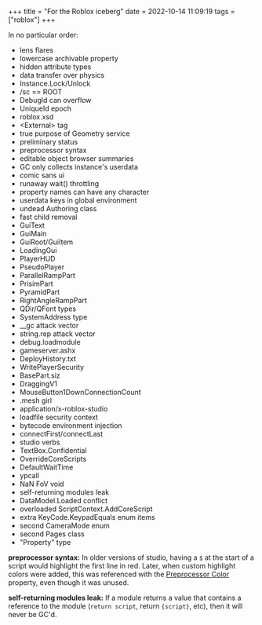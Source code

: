 +++
title = "For the Roblox iceberg"
date = 2022-10-14 11:09:19
tags = ["roblox"]
+++

In no particular order:
- lens flares
- lowercase archivable property
- hidden attribute types
- data transfer over physics
- Instance.Lock/Unlock
- /sc == ROOT
- DebugId can overflow
- UniqueId epoch
- roblox.xsd
- &lt;External&gt; tag
- true purpose of Geometry service
- preliminary status
- preprocessor syntax
- editable object browser summaries
- GC only collects instance's userdata
- comic sans ui
- runaway wait() throttling
- property names can have any character
- userdata keys in global environment
- undead Authoring class
- fast child removal
- GuiText
- GuiMain
- GuiRoot/GuiItem
- LoadingGui
- PlayerHUD
- PseudoPlayer
- ParallelRampPart
- PrisimPart
- PyramidPart
- RightAngleRampPart
- QDir/QFont types
- SystemAddress type
- \__gc attack vector
- string.rep attack vector
- debug.loadmodule
- gameserver.ashx
- DeployHistory.txt
- WritePlayerSecurity
- BasePart.siz
- DraggingV1
- MouseButton1DownConnectionCount
- .mesh girl
- application/x-roblox-studio
- loadfile security context
- bytecode environment injection
- connectFirst/connectLast
- studio verbs
- TextBox.Confidential
- OverrideCoreScripts
- DefaultWaitTime
- ypcall
- NaN FoV void
- self-returning modules leak
- DataModel.Loaded conflict
- overloaded ScriptContext.AddCoreScript
- extra KeyCode.KeypadEquals enum items
- second CameraMode enum
- second Pages class
- "Property" type

**preprocessor syntax:** In older versions of studio, having a `$` at the start
of a script would highlight the first line in red. Later, when custom highlight
colors were added, this was referenced with the [Preprocessor Color][pc]
property, even though it was unused.

**self-returning modules leak:** If a module returns a value that contains a
reference to the module (`return script`, return `{script}`, etc), then it will
never be GC'd.

[pc]: https://robloxapi.github.io/ref/class/Studio.html#member-Preprocessor%20Color
